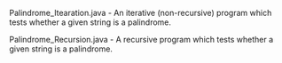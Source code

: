 Palindrome_Itearation.java - An iterative (non-recursive) program which tests whether a given string is a palindrome.

Palindrome_Recursion.java - A recursive program which tests whether a given string is a palindrome.
